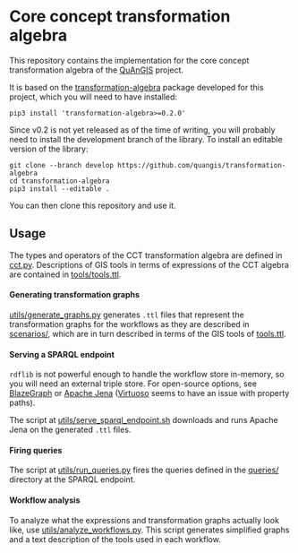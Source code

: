 Core concept transformation algebra
===============================================================================

This repository contains the implementation for the core concept 
transformation algebra of the [QuAnGIS](https://questionbasedanalysis.com/) 
project.

It is based on the 
[transformation-algebra](https://github.com/quangis/transformation-algebra) 
package developed for this project, which you will need to have installed:

    pip3 install 'transformation-algebra>=0.2.0'

Since v0.2 is not yet released as of the time of writing, you will probably 
need to install the development branch of the library. To install an editable 
version of the library:

    git clone --branch develop https://github.com/quangis/transformation-algebra
    cd transformation-algebra
    pip3 install --editable .

You can then clone this repository and use it.


## Usage

The types and operators of the CCT transformation algebra are defined in 
[cct.py](cct.py). Descriptions of GIS tools in terms of expressions of the CCT 
algebra are contained in [tools/tools.ttl](tools/tools.ttl).


#### Generating transformation graphs

[utils/generate_graphs.py](utils/generate_graphs.py) generates `.ttl` files 
that represent the transformation graphs for the workflows as they are 
described in [scenarios/](scenarios), which are in turn described in terms of 
the GIS tools of [tools.ttl](tools/tools.ttl).


#### Serving a SPARQL endpoint

`rdflib` is not powerful enough to handle the workflow store in-memory, so you 
will need an external triple store. For open-source options, see 
[BlazeGraph](https://blazegraph.com/) or [Apache 
Jena](https://jena.apache.org/) ([Virtuoso](https://virtuoso.openlinksw.com/) 
seems to have an issue with property paths).

The script at [utils/serve_sparql_endpoint.sh](utils/serve_sparql_endpoint.sh) 
downloads and runs Apache Jena on the generated `.ttl` files.


#### Firing queries

The script at [utils/run_queries.py](utils/run_queries.py) fires the queries 
defined in the [queries/](queries/) directory at the SPARQL endpoint.


#### Workflow analysis

To analyze what the expressions and transformation graphs actually look like, 
use [utils/analyze_workflows.py](utils/analyze_workflows.py). This script 
generates simplified graphs and a text description of the tools used in each 
workflow.
